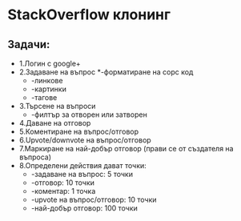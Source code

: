 # StackOverflow клонинг

## Задачи:

* 1.Логин с google+
* 2.Задаване на въпрос
    *-форматиране на сорс код
    * -линкове
    * -картинки
    * -тагове
* 3.Търсене на въпроси
    * -филтър за отворен или затворен
* 4.Даване на отговор
* 5.Коментиране на въпрос/отговор
* 6.Upvote/downvote на въпрос/отговор
* 7.Маркиране на най-добър отговор (прави се от създателя на въпроса)
* 8.Определени действия дават точки:
    * -задаване на въпрос: 5 точки
    * -отговор: 10 точки
    * -коментар: 1 точка
    * -upvote на въпрос/отговор: 10 точки
    * -най-добър отговор: 100 точки
